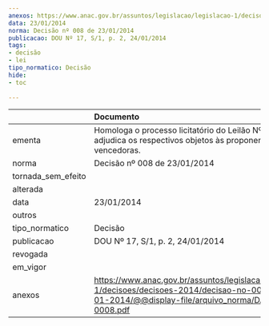 ```yaml
---
anexos: https://www.anac.gov.br/assuntos/legislacao/legislacao-1/decisoes/decisoes-2014/decisao-no-008-de-23-01-2014/@@display-file/arquivo_norma/DA2014-0008.pdf
data: 23/01/2014
norma: Decisão nº 008 de 23/01/2014
publicacao: DOU Nº 17, S/1, p. 2, 24/01/2014
tags:
- decisão
- lei
tipo_normatico: Decisão
hide: 
- toc 
 
---
```


|                    | Documento                                                                                                                                                 |
|:-------------------|:----------------------------------------------------------------------------------------------------------------------------------------------------------|
| ementa             | Homologa o processo licitatório do Leilão Nº 1/2013 e adjudica os respectivos objetos às proponentes vencedoras.                                          |
| norma              | Decisão nº 008 de 23/01/2014                                                                                                                              |
| tornada_sem_efeito |                                                                                                                                                           |
| alterada           |                                                                                                                                                           |
| data               | 23/01/2014                                                                                                                                                |
| outros             |                                                                                                                                                           |
| tipo_normatico     | Decisão                                                                                                                                                   |
| publicacao         | DOU Nº 17, S/1, p. 2, 24/01/2014                                                                                                                          |
| revogada           |                                                                                                                                                           |
| em_vigor           |                                                                                                                                                           |
| anexos             | https://www.anac.gov.br/assuntos/legislacao/legislacao-1/decisoes/decisoes-2014/decisao-no-008-de-23-01-2014/@@display-file/arquivo_norma/DA2014-0008.pdf |